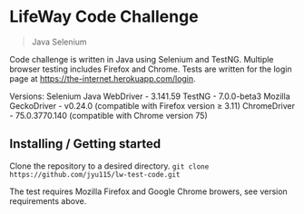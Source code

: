 # LifeWay Code Challenge
> Java Selenium

Code challenge is written in Java using Selenium and TestNG. Multiple browser testing includes Firefox and Chrome. Tests are written for the login page at https://the-internet.herokuapp.com/login.

Versions:
Selenium Java WebDriver - 3.141.59
TestNG - 7.0.0-beta3
Mozilla GeckoDriver - v0.24.0 (compatible with Firefox version ≥ 3.11)
ChromeDriver - 75.0.3770.140 (compatible with Chrome version 75)



## Installing / Getting started

Clone the repository to a desired directory.
`git clone https://github.com/jyu115/lw-test-code.git`

The test requires Mozilla Firefox and Google Chrome browers, see version requirements above.



